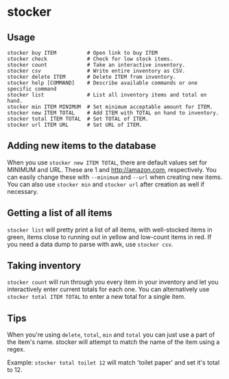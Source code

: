 stocker
======

## Usage

    stocker buy ITEM          # Open link to buy ITEM
    stocker check             # Check for low stock items.
    stocker count             # Take an interactive inventory.
    stocker csv               # Write entire inventory as CSV.
    stocker delete ITEM       # Delete ITEM from inventory.
    stocker help [COMMAND]    # Describe available commands or one specific command
    stocker list              # List all inventory items and total on hand.
    stocker min ITEM MINIMUM  # Set minimum acceptable amount for ITEM.
    stocker new ITEM TOTAL    # Add ITEM with TOTAL on hand to inventory.
    stocker total ITEM TOTAL  # Set TOTAL of ITEM.
    stocker url ITEM URL      # Set URL of ITEM.

## Adding new items to the database

When you use `stocker new ITEM TOTAL`, there are default values set for MINIMUM and URL. These are 1 and http://amazon.com, respectively. You can easily change these with `--minimum` and `--url` when creating new items. You can also use `stocker min` and `stocker url` after creation as well if necessary.

## Getting a list of all items

`stocker list` will pretty print a list of all items, with well-stocked items in green, items close to running out in yellow and low-count items in red. If you need a data dump to parse with awk, use `stocker csv`.

## Taking inventory

`stocker count` will run through you every item in your inventory and let you interactively enter current totals for each one. You can alternatively use `stocker total ITEM TOTAL` to enter a new total for a single item.

## Tips

When you're using `delete`, `total`, `min` and `total` you can just use a part of the item's name. stocker will attempt to match the name of the item using a regex.

Example: `stocker total toilet 12` will match 'toilet paper' and set it's total to 12.
